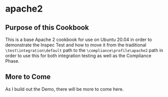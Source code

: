 # apache2

## Purpose of this Cookbook

This is a base Apache 2 cookbook for use on Ubuntu 20.04 in order to demonstrate the Inspec Test and how to move it from the traditional `\test\integration\default` path to the `\compliance\profile\apache2` path in order to use this for both integration testing as well as the Compliance Phase.

## More to Come

As I build out the Demo, there will be more to come here.
